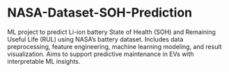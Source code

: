 # NASA-Dataset-SOH-Prediction
ML project to predict Li-ion battery State of Health (SOH) and Remaining Useful Life (RUL) using NASA’s battery dataset. Includes data preprocessing, feature engineering, machine learning modeling, and result visualization. Aims to support predictive maintenance in EVs with interpretable ML insights.
